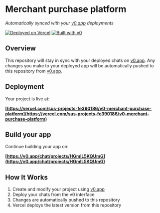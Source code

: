 # Merchant purchase platform

*Automatically synced with your [v0.app](https://v0.app) deployments*

[![Deployed on Vercel](https://img.shields.io/badge/Deployed%20on-Vercel-black?style=for-the-badge&logo=vercel)](https://vercel.com/sus-projects-fe390186/v0-merchant-purchase-platform)
[![Built with v0](https://img.shields.io/badge/Built%20with-v0.app-black?style=for-the-badge)](https://v0.app/chat/projects/HGmIL5KQUmG)

## Overview

This repository will stay in sync with your deployed chats on [v0.app](https://v0.app).
Any changes you make to your deployed app will be automatically pushed to this repository from [v0.app](https://v0.app).

## Deployment

Your project is live at:

**[https://vercel.com/sus-projects-fe390186/v0-merchant-purchase-platform](https://vercel.com/sus-projects-fe390186/v0-merchant-purchase-platform)**

## Build your app

Continue building your app on:

**[https://v0.app/chat/projects/HGmIL5KQUmG](https://v0.app/chat/projects/HGmIL5KQUmG)**

## How It Works

1. Create and modify your project using [v0.app](https://v0.app)
2. Deploy your chats from the v0 interface
3. Changes are automatically pushed to this repository
4. Vercel deploys the latest version from this repository
